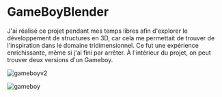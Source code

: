 # GameBoyBlender

J'ai réalisé ce projet pendant mes temps libres afin d'explorer le développement de structures en 3D, car cela me permettait de trouver de l'inspiration dans le domaine tridimensionnel. 
Ce fut une expérience enrichissante, même si j'ai fini par arrêter. À l'intérieur du projet, on peut trouver deux versions d'un Gameboy.

![gameboyv2](https://github.com/BanggEddy/GameBoyBlender/assets/108392457/7e0814f6-1f2f-432e-994e-34f05711e992)

![gameboy](https://github.com/BanggEddy/GameBoyBlender/assets/108392457/24c677f1-8165-4dc5-84c3-2738b658e550)
